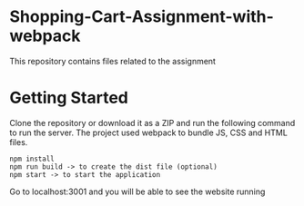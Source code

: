 # Shopping-Cart-Assignment-with-webpack
This repository contains files related to the assignment

# Getting Started

Clone the repository or download it as a ZIP and run the following command to run the server.
The project used webpack to bundle JS, CSS and HTML files.

```
npm install
npm run build -> to create the dist file (optional)
npm start -> to start the application
```

Go to localhost:3001 and you will be able to see the website running
